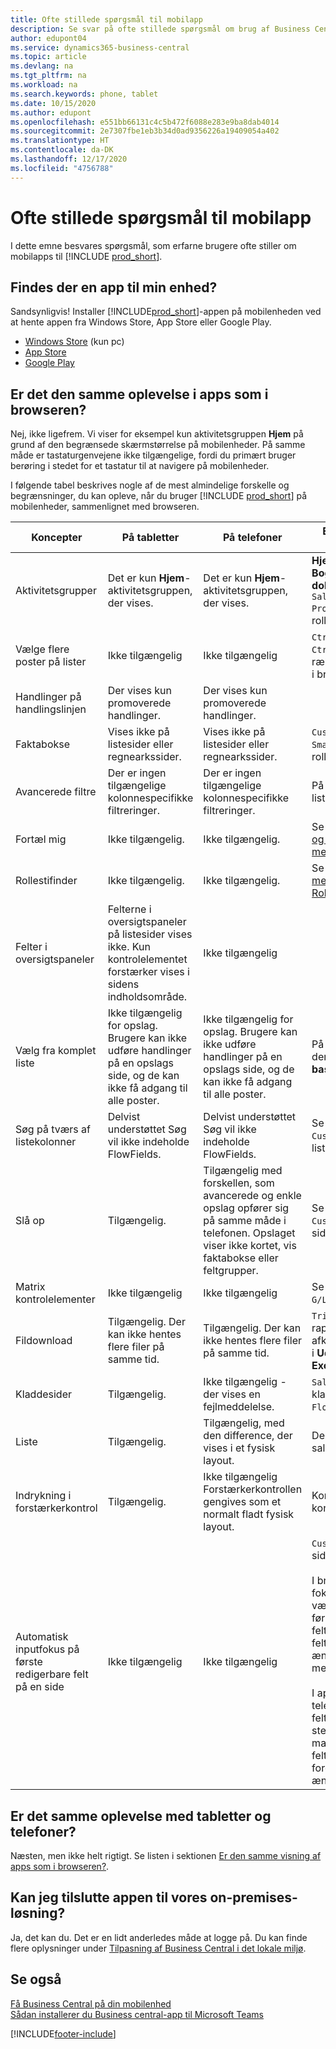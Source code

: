 ```yaml
---
title: Ofte stillede spørgsmål til mobilapp
description: Se svar på ofte stillede spørgsmål om brug af Business Central på din telefon eller tablet.
author: edupont04
ms.service: dynamics365-business-central
ms.topic: article
ms.devlang: na
ms.tgt_pltfrm: na
ms.workload: na
ms.search.keywords: phone, tablet
ms.date: 10/15/2020
ms.author: edupont
ms.openlocfilehash: e551bb66131c4c5b472f6088e283e9ba8dab4014
ms.sourcegitcommit: 2e7307fbe1eb3b34d0ad9356226a19409054a402
ms.translationtype: HT
ms.contentlocale: da-DK
ms.lasthandoff: 12/17/2020
ms.locfileid: "4756788"
---
```

# <a name="mobile-apps-faq"></a>Ofte stillede spørgsmål til mobilapp

I dette emne besvares spørgsmål, som erfarne brugere ofte stiller om mobilapps til [!INCLUDE [prod_short](includes/prod_short.md)].  

## <a name="is-there-an-app-for-my-device"></a>Findes der en app til min enhed?

Sandsynligvis! Installer [!INCLUDE[prod_short](includes/prod_short.md)]-appen på mobilenheden ved at hente appen fra Windows Store, App Store eller Google Play.

- [Windows Store](https://go.microsoft.com/fwlink/?LinkId=734848) (kun pc)
- [App Store](https://go.microsoft.com/fwlink/?LinkId=734847)
- [Google Play](https://go.microsoft.com/fwlink/?LinkId=734849)

## <a name="is-it-the-same-experience-in-the-apps-as-in-the-browser"></a>Er det den samme oplevelse i apps som i browseren?

Nej, ikke ligefrem. Vi viser for eksempel kun aktivitetsgruppen **Hjem** på grund af den begrænsede skærmstørrelse på mobilenheder. På samme måde er tastaturgenvejene ikke tilgængelige, fordi du primært bruger berøring i stedet for et tastatur til at navigere på mobilenheder.

I følgende tabel beskrives nogle af de mest almindelige forskelle og begrænsninger, du kan opleve, når du bruger [!INCLUDE [prod_short](includes/prod_short.md)] på mobilenheder, sammenlignet med browseren.

| Koncepter | På tabletter | På telefoner | Eksempel fra browseren |
|--|--|--|--|
| Aktivitetsgrupper | Det er kun **Hjem**-aktivitetsgruppen, der vises. | Det er kun **Hjem**-aktivitetsgruppen, der vises. | **Hjem** og **Bogførte dokumenter** i `Sales Order Processor`-rollecenteret. |  |
| Vælge flere poster på lister | Ikke tilgængelig | Ikke tilgængelig | `Ctrl+A` eller `Ctrl+Click` på rækker på en liste i browseren. |
| Handlinger på handlingslinjen | Der vises kun promoverede handlinger. | Der vises kun promoverede handlinger. |  |
| Faktabokse | Vises ikke på listesider eller regnearkssider. | Vises ikke på listesider eller regnearkssider. | `Customer`-liste i `Small Business`-rollecenter. |
| Avancerede filtre | Der er ingen tilgængelige kolonnespecifikke filtreringer. | Der er ingen tilgængelige kolonnespecifikke filtreringer. | På `Customer`-listesiden. |
| Fortæl mig | Ikke tilgængelig. | Ikke tilgængelig. | Se [Søg efter sider og oplysninger med Fortæl mig](ui-search.md). |  |
| Rollestifinder | Ikke tilgængelig. | Ikke tilgængelig. | Se [Søg efter sider med Rollestifinder](ui-role-explorer.md). |
| Felter i oversigtspaneler | Felterne i oversigtspaneler på listesider vises ikke. Kun kontrolelementet forstærker vises i sidens indholdsområde. | Ikke tilgængelig |  |
| Vælg fra komplet liste | Ikke tilgængelig for opslag. Brugere kan ikke udføre handlinger på en opslags side, og de kan ikke få adgang til alle poster. | Ikke tilgængelig for opslag. Brugere kan ikke udføre handlinger på en opslags side, og de kan ikke få adgang til alle poster. | På `Item Card`, når der vælges **basisenheder**. |
| Søg på tværs af listekolonner | Delvist understøttet Søg vil ikke indeholde FlowFields. | Delvist understøttet Søg vil ikke indeholde FlowFields. | Se eksempler på `Customers`-listesiden. |
| Slå op | Tilgængelig. | Tilgængelig med forskellen, som avancerede og enkle opslag opfører sig på samme måde i telefonen. Opslaget viser ikke kortet, vis faktabokse eller feltgrupper. | Se eksempler på `Customer Card`-siden. |
| Matrix kontrolelementer | Ikke tilgængelig | Ikke tilgængelig | Se eksemplet i `G/L Budget`. |
| Fildownload | Tilgængelig. Der kan ikke hentes flere filer på samme tid. | Tilgængelig. Der kan ikke hentes flere filer på samme tid. | `Trial Balance`-rapport i afkrydsningsfeltet i **Udskriv til Excel**. |
| Kladdesider | Tilgængelig. | Ikke tilgængelig - der vises en fejlmeddelelse. | `Sales Price`-kladde eller `Cash Flow`-regneark. |
| Liste | Tilgængelig. | Tilgængelig, med den difference, der vises i et fysisk layout. | Debitor- eller salgsordresider. |
| Indrykning i forstærkerkontrol | Tilgængelig. | Ikke tilgængelig Forstærkerkontrollen gengives som et normalt fladt fysisk layout. | Kontoplan- og kontaktlistesider. |
| Automatisk inputfokus på første redigerbare felt på en side | Ikke tilgængelig | Ikke tilgængelig | `Customer Card`-side.<BR /><BR />I browseren vil fokus automatisk være på det første redigerbare felt (f. eks `Name`-feltet), så du kan ændre værdien med det samme.<BR /><BR />I apps til tablet og telefon er dette felt ikke i fokus. I stedet skal du manuelt markere feltet for at foretage ændringer.|

## <a name="is-it-the-same-experience-on-tables-and-phones"></a>Er det samme oplevelse med tabletter og telefoner?

Næsten, men ikke helt rigtigt. Se listen i sektionen [Er den samme visning af apps som i browseren?](#is-it-the-same-experience-in-the-apps-as-in-the-browser).  

## <a name="can-i-connect-the-app-to-our-on-premises-solution"></a>Kan jeg tilslutte appen til vores on-premises-løsning?

Ja, det kan du. Det er en lidt anderledes måde at logge på. Du kan finde flere oplysninger under [Tilpasning af Business Central i det lokale miljø](install-mobile-app.md#using-business-central-on-premises).  

## <a name="see-also"></a>Se også

[Få Business Central på din mobilenhed](install-mobile-app.md)  
[Sådan installerer du Business central-app til Microsoft Teams](across-install-app-for-teams.md)  


[!INCLUDE[footer-include](includes/footer-banner.md)]